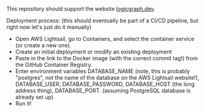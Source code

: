 This repository should support the website [logicgraph.dev](https://logicgraph.dev/). 

Deployment process: (this should eventually be part of a CI/CD pipeline, but right now let's just do it manually)

* Open AWS Lightsail, go to Containers, and select the container service (or create a new one).
* Create an initial deployment or modify an existing deployment
* Paste in the link to the Docker image (with the correct commit tag!) from the GitHub Container Registry.
* Enter environment variables DATABASE_NAME (note, this is probably "postgres", not the name of the database on the AWS Lightsail website!), DATABASE_USER, DATABASE_PASSWORD, DATABASE_HOST (the long address thing), DATABASE_PORT. (assuming PostgreSQL database is already set up)
* Run it!

